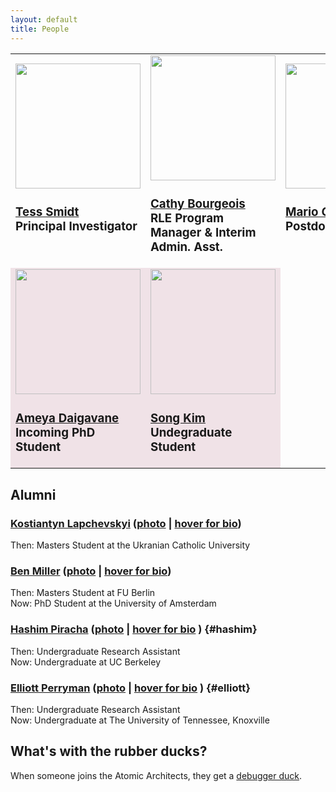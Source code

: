 ```yaml
---
layout: default
title: People
---
```


<table style="width:100%">
<tr>
  <td width="150">
  <img src="https://atomicarchitects.github.io/assets/img/Tess_Smidt.jpeg" width="200"/>
  <br>
  <h3><a href="https://blondegeek.github.io/" title="Tess is a physicist obsessed with the geometry of atomic systems. She will use any and all tools to understand it -- from first-principle calculations and neural networks to D&D dice and parameteric computer models. Tess is an Assistant Professor in EECS at MIT and heads the Atomic Architects.">Tess Smidt</a><br> Principal Investigator</h3> <br>
  </td>
 <td width="150">
  <img src="https://atomicarchitects.github.io/assets/img/Cathy_Bourgeois.jpg" width="200"/>
  <br>
  <h3><a href="https://www.rle.mit.edu/people/directory/catherine-bourgeois/" title="">Cathy Bourgeois</a><br>RLE Program Manager & Interim Admin. Asst.</h3>
  </td>
 <td width="150">
  <img src="https://atomicarchitects.github.io/assets/img/Mario_Geiger.jpeg" width="200"/>
  <br>
  <h3><a href="https://mariogeiger.ch/" title="Mario works on neural networks. When not at Berkeley Lab, he lives in Switzerland. His favorite ice cream flavor is pistachio. Mario is the BDFL of e3nn, a framework for neural networks with Euclidean symmetry.">Mario Geiger</a><br>Postdoctoral Scholar</h3> <br>
  </td>
 <td width="150">
  <img src="https://atomicarchitects.github.io/assets/img/Yi-Lun_Liao.jpg" width="200"/>
  <br>
  <h3><a href="" title="">Yi-Lun Liao</a><br>PhD Student</h3><br>
  </td>
</tr>
<tr style="background-color:#F0E2E7">
 <td width="150">
  <img src="https://atomicarchitects.github.io/assets/img/Ameya_Daigavane.jpg" width="200"/>
  <br>
  <h3><a href="https://ameya98.github.io/" title="">Ameya Daigavane</a><br>Incoming PhD Student</h3>
  </td>
<td width="150">
  <img src="https://atomicarchitects.github.io/assets/img/Song_Kim.jpeg" width="200" />
<br>
<h3><a href="" title="">Song Kim</a><br>Undegraduate Student</h3>
</td>
</tr>
</table>

## Alumni

### <a href="https://www.linkedin.com/in/klsky/">Kostiantyn Lapchevskyi</a> (<a href="https://atomicarchitects.github.io/assets/img/koctya_with_duck_small.jpg">photo</a> | <a href=" " title="Applied physicist turned ML engineer pursuing a dream to build ‘The Blue Police Box’ one day.">hover for bio</a>)
Then: Masters Student at the Ukranian Catholic University

### <a href="http://mathben.com/">Ben Miller</a> (<a href="https://atomicarchitects.github.io/assets/img/ben_with_duck_small.jpg">photo</a> | <a href=" " title="Ben relied on physical intuition to get through his undergrad and enjoys learning how to make that physical intuition mathematically precise. He is studying the intersection of statistics, physics, and chemistry at the Freie Universität in Berlin. Specifically, he spends his time creating neural network models which learn using geometry. These days, Ben lies awake thinking about the broad landscape of neural network applications and how they manage to learn at all.">hover for bio</a>)
Then: Masters Student at FU Berlin
<br>
Now: PhD Student at the University of Amsterdam

### <a href="https://www.linkedin.com/in/hashim-piracha-65118116b/">Hashim Piracha</a> (<a href="https://atomicarchitects.github.io/assets/img/hashim_with_duck_small.jpg">photo</a> | <a href=" " title="Joining the team as an undergraduate from UC Berkeley, Hashim can often be spotted calculating tensor products of spherical harmonic signals, clustering atomic datasets, and jamming to Pakistani music. Whilst sipping cups of chai, he applies dimensionality reduction techniques such as t-SNE and PCA to visualize high dimensional data. Note: It is said that the more chai he drinks, the more efficient he becomes."> hover for bio</a> ) {#hashim} 
Then: Undergraduate Research Assistant 
<br>
Now: Undergraduate at UC Berkeley

### <a href="https://elliottperryman.vivaldi.net">Elliott Perryman</a> (<a href="https://atomicarchitects.github.io/assets/img/elliott_with_duck_small.jpg">photo</a> | <a href=" " title="Elliott is an undergraduate student studying computer science and physics and working at LBL through the SULI program. Elliott is from the Mule Capital of the world and enjoys running with friends, reading by the fireplace, and a maximally efficient line of Python."> hover for bio</a> ) {#elliott}
Then: Undergraduate Research Assistant
<br>
Now: Undergraduate at The University of Tennessee, Knoxville

## What's with the rubber ducks?
When someone joins the Atomic Architects, they get a <a href="https://en.wikipedia.org/wiki/Rubber_duck_debugging">debugger duck</a>.
